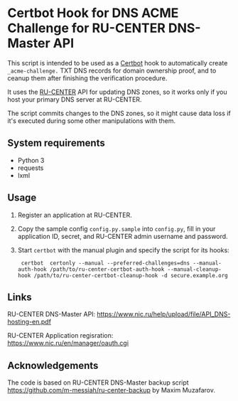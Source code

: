 [//]: # "Copyright (c) 2018 Sergei Golovan"
[//]: # ""
[//]: # "# See the file LICENSE for information on usage and redistribution"
[//]: # "of this file, and for a DISCLAIMER OF ALL WARRANTIES."

# Certbot Hook for DNS ACME Challenge for RU-CENTER DNS-Master API

This script is intended to be used as a [Certbot](https://certbot.eff.org/) hook
to automatically create `_acme-challenge.` TXT DNS records for domain ownership
proof, and to ceanup them after finishing the verification procedure.

It uses the [RU-CENTER](https://www.nic.ru) API for updating DNS zones, so
it works only if you host your primary DNS server at RU-CENTER.

The script commits changes to the DNS zones, so it might cause data loss if
it's executed during some other manipulations with them.

## System requirements

* Python 3
* requests
* lxml

## Usage

1. Register an application at RU-CENTER.
2. Copy the sample config `config.py.sample` into `config.py`, fill in your
   application ID, secret, and RU-CENTER admin username and password.
3. Start `certbot` with the manual plugin and specify the script for its hooks:

        certbot  certonly --manual --preferred-challenges=dns --manual-auth-hook /path/to/ru-center-certbot-auth-hook --manual-cleanup-hook /path/to/ru-center-certbot-cleanup-hook -d secure.example.org

## Links

RU-CENTER DNS-Master API: <https://www.nic.ru/help/upload/file/API_DNS-hosting-en.pdf>

RU-CENTER Application regisration: <https://www.nic.ru/en/manager/oauth.cgi>

## Acknowledgements

The code is based on RU-CENTER DNS-Master backup script <https://github.com/m-messiah/ru-center-backup>
by Maxim Muzafarov.
